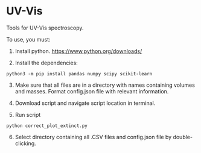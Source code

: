 # UV-Vis
Tools for UV-Vis spectroscopy. 

To use, you must:

1. Install python. https://www.python.org/downloads/
  
2. Install the dependencies:

```
python3 -m pip install pandas numpy scipy scikit-learn
```
3. Make sure that all files are in a directory with names containing volumes and masses. Format config.json file with relevant information.
   
4. Download script and navigate script location in terminal. 

5. Run script
```
python correct_plot_extinct.py
```

6. Select directory containing all .CSV files and config.json file by double-clicking.
